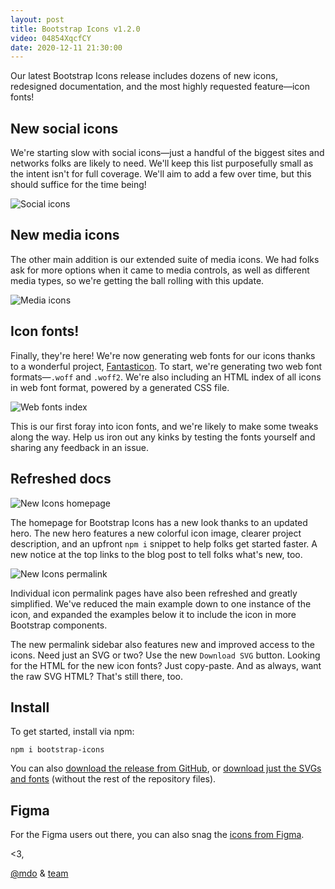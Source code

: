 ```yaml
---
layout: post
title: Bootstrap Icons v1.2.0
video: 04854XqcfCY
date: 2020-12-11 21:30:00
---
```


Our latest Bootstrap Icons release includes dozens of new icons, redesigned documentation, and the most highly requested feature—icon fonts!

## New social icons

We're starting slow with social icons—just a handful of the biggest sites and networks folks are likely to need. We'll keep this list purposefully small as the intent isn't for full coverage. We'll aim to add a few over time, but this should suffice for the time being!

![Social icons](/assets/img/2020/12/icons-social.png)

## New media icons

The other main addition is our extended suite of media icons. We had folks ask for more options when it came to media controls, as well as different media types, so we're getting the ball rolling with this update.

![Media icons](/assets/img/2020/12/icons-media.png)

## Icon fonts!

Finally, they're here! We're now generating web fonts for our icons thanks to a wonderful project, [Fantasticon](https://github.com/tancredi/fantasticon). To start, we're generating two web font formats—`.woff` and `.woff2`. We're also including an HTML index of all icons in web font format, powered by a generated CSS file.

![Web fonts index](/assets/img/2020/12/icons-font-index.png)

This is our first foray into icon fonts, and we're likely to make some tweaks along the way. Help us iron out any kinks by testing the fonts yourself and sharing any feedback in an issue.

## Refreshed docs

![New Icons homepage](/assets/img/2020/12/icons-docs-homepage.png)

The homepage for Bootstrap Icons has a new look thanks to an updated hero. The new hero features a new colorful icon image, clearer project description, and an upfront `npm i` snippet to help folks get started faster. A new notice at the top links to the blog post to tell folks what's new, too.

![New Icons permalink](/assets/img/2020/12/icons-docs-permalink.png)

Individual icon permalink pages have also been refreshed and greatly simplified. We've reduced the main example down to one instance of the icon, and expanded the examples below it to include the icon in more Bootstrap components.

The new permalink sidebar also features new and improved access to the icons. Need just an SVG or two? Use the new `Download SVG` button. Looking for the HTML for the new icon fonts? Just copy-paste. And as always, want the raw SVG HTML? That's still there, too.

## Install

To get started, install via npm:

```shell
npm i bootstrap-icons
```

You can also [download the release from GitHub](https://github.com/twbs/icons/releases/tag/v1.2.0), or [download just the SVGs and fonts](https://github.com/twbs/icons/releases/download/v1.2.0/bootstrap-icons-1.2.0.zip) (without the rest of the repository files).

## Figma

For the Figma users out there, you can also snag the [icons from Figma](https://www.figma.com/file/JeBqM2fRcfIe7wMDgNZG6d/Bootstrap-Icons-v1.2.0?node-id=0%3A1).

<3,<br>

[@mdo](https://github.com/mdo) & [team](https://github.com/twbs)
